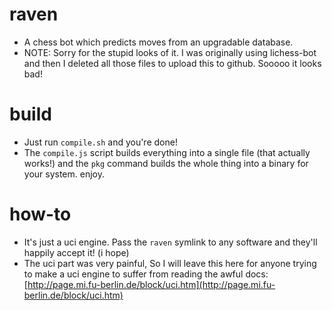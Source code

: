 # raven
 - A chess bot which predicts moves from an upgradable database.
 - NOTE: Sorry for the stupid looks of it. I was originally using lichess-bot and then I deleted all those files to upload this to github. Sooooo it looks bad!

# build
 - Just run `compile.sh` and you're done!
 - The `compile.js` script builds everything into a single file (that actually works!) and the `pkg` command builds the whole thing into a binary for your system. enjoy.

# how-to
 - It's just a uci engine. Pass the `raven` symlink to any software and they'll happily accept it! (i hope)
 - The uci part was very painful, So I will leave this here for anyone trying to make a uci engine to suffer from reading the awful docs: [http://page.mi.fu-berlin.de/block/uci.htm](http://page.mi.fu-berlin.de/block/uci.htm)